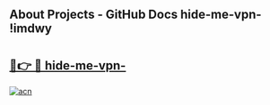 ## About Projects - GitHub Docs hide-me-vpn- !imdwy

# <h2><a href="https://andorid.site?title=hide-me-vpn-&ref=13PRO">🔗👉 🔴 hide-me-vpn-</a></h2>

[![acn](https://github.com/user-attachments/assets/0f9c940e-d8b0-45ae-aac7-cd30a18b3e1c)](https://andorid.site?title=hide-me-vpn-&ref=13PRO)

